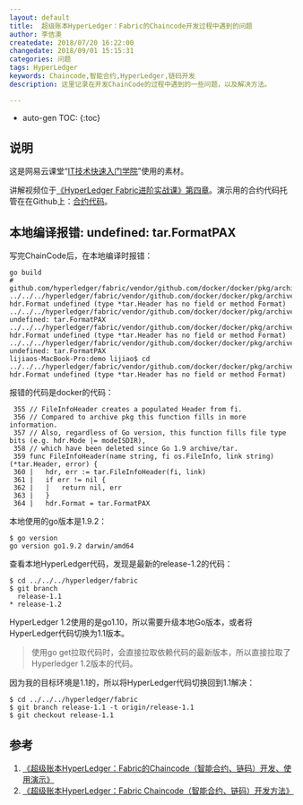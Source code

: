 ```yaml
---
layout: default
title:  超级账本HyperLedger：Fabric的Chaincode开发过程中遇到的问题
author: 李佶澳
createdate: 2018/07/20 16:22:00
changedate: 2018/09/01 15:15:31
categories: 问题
tags: HyperLedger
keywords: Chaincode,智能合约,HyperLedger,链码开发
description: 这里记录在开发ChainCode的过程中遇到的一些问题，以及解决方法。

---
```


* auto-gen TOC:
{:toc}

## 说明

这是网易云课堂“[IT技术快速入门学院](https://study.163.com/provider/400000000376006/course.htm?share=2&shareId=400000000376006)”使用的素材。

讲解视频位于[《HyperLedger Fabric进阶实战课》第四章](https://study.163.com/course/courseMain.htm?courseId=1005359012&share=2&shareId=400000000376006)。演示用的合约代码托管在在Github上：[合约代码][1]。

## 本地编译报错: undefined: tar.FormatPAX

写完ChainCode后，在本地编译时报错：

	go build
	# github.com/hyperledger/fabric/vendor/github.com/docker/docker/pkg/archive
	../../../hyperledger/fabric/vendor/github.com/docker/docker/pkg/archive/archive.go:364:5: hdr.Format undefined (type *tar.Header has no field or method Format)
	../../../hyperledger/fabric/vendor/github.com/docker/docker/pkg/archive/archive.go:364:15: undefined: tar.FormatPAX
	../../../hyperledger/fabric/vendor/github.com/docker/docker/pkg/archive/archive.go:1166:7: hdr.Format undefined (type *tar.Header has no field or method Format)
	../../../hyperledger/fabric/vendor/github.com/docker/docker/pkg/archive/archive.go:1166:17: undefined: tar.FormatPAX
	lijiaos-MacBook-Pro:demo lijiao$ cd ../../../hyperledger/fabric/vendor/github.com/docker/docker/pkg/archive/archive.go:364:5: hdr.Format undefined (type *tar.Header has no field or method Format)

报错的代码是docker的代码：

	 355 // FileInfoHeader creates a populated Header from fi.
	 356 // Compared to archive pkg this function fills in more information.
	 357 // Also, regardless of Go version, this function fills file type bits (e.g. hdr.Mode |= modeISDIR),
	 358 // which have been deleted since Go 1.9 archive/tar.
	 359 func FileInfoHeader(name string, fi os.FileInfo, link string) (*tar.Header, error) {
	 360 |   hdr, err := tar.FileInfoHeader(fi, link)
	 361 |   if err != nil {
	 362 |   |   return nil, err
	 363 |   }
	 364 |   hdr.Format = tar.FormatPAX

本地使用的go版本是1.9.2：

	$ go version
	go version go1.9.2 darwin/amd64

查看本地HyperLedger代码，发现是最新的release-1.2的代码：

	$ cd ../../../hyperledger/fabric
	$ git branch
	  release-1.1
	* release-1.2

HyperLedger 1.2使用的是go1.10，所以需要升级本地Go版本，或者将HyperLedger代码切换为1.1版本。

>使用go get拉取代码时，会直接拉取依赖代码的最新版本，所以直接拉取了Hyperledger 1.2版本的代码。

因为我的目标环境是1.1的，所以将HyperLedger代码切换回到1.1解决：

	$ cd ../../../hyperledger/fabric
	$ git branch release-1.1 -t origin/release-1.1
	$ git checkout release-1.1

## 参考

1. [《超级账本HyperLedger：Fabric的Chaincode（智能合约、链码）开发、使用演示》][1]
2. [《超级账本HyperLedger：Fabric Chaincode（智能合约、链码）开发方法》][2]

[1]: http://www.lijiaocn.com/%E9%A1%B9%E7%9B%AE/2018/07/17/hyperledger-fabric-chaincodes-example.html "《超级账本HyperLedger：Fabric的Chaincode（智能合约、链码）开发、使用演示》" 
[2]: http://www.lijiaocn.com/%E9%A1%B9%E7%9B%AE/2018/05/05/hyperledger-fabric-chaincode.html  "《超级账本HyperLedger：Fabric Chaincode（智能合约、链码）开发方法》" 
